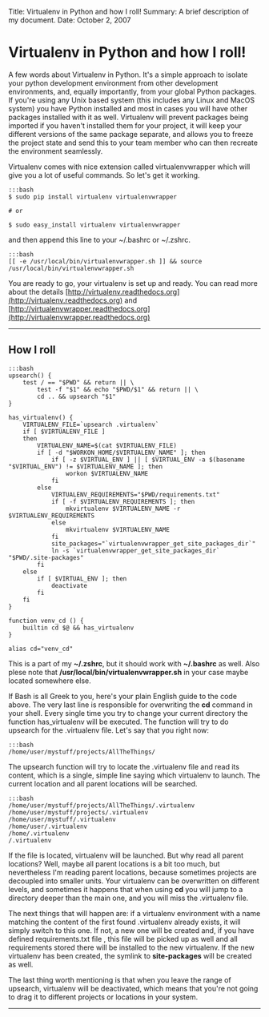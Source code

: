 Title:   Virtualenv in Python and how I roll!
Summary: A brief description of my document.
Date:    October 2, 2007

# Virtualenv in Python and how I roll! #

A few words about Virtualenv in Python. It's a simple approach to
isolate your python development environment from other development
environments, and, equally importantly, from your global Python
packages. If you're using any Unix based system (this includes any
Linux and MacOS system) you have Python installed and most in cases
you will have other packages installed with it as well. Virtualenv
will prevent packages being imported if you haven't installed them for
your project, it will keep your different versions of the same package
separate, and allows you to freeze the project state and send this to
your team member who can then recreate the environment seamlessly.


Virtualenv comes with nice extension called virtualenvwrapper which
will give you a lot of useful commands. So let's get it working.

	:::bash
	$ sudo pip install virtualenv virtualenvwrapper

	# or

	$ sudo easy_install virtualenv virtualenvwrapper


and then append this line to  your ~/.bashrc or ~/.zshrc.

	:::bash
	[[ -e /usr/local/bin/virtualenvwrapper.sh ]] && source /usr/local/bin/virtualenvwrapper.sh


You are ready to go, your virtualenv is set up and ready.  You can
read more about the details
[http://virtualenv.readthedocs.org](http://virtualenv.readthedocs.org)
and
[http://virtualenvwrapper.readthedocs.org](http://virtualenvwrapper.readthedocs.org)


* * * * *


## How I roll ##

	:::bash
    upsearch() {
        test / == "$PWD" && return || \
            test -f "$1" && echo "$PWD/$1" && return || \
            cd .. && upsearch "$1"
    }

    has_virtualenv() {
        VIRTUALENV_FILE=`upsearch .virtualenv`
        if [ $VIRTUALENV_FILE ]
        then
            VIRTUALENV_NAME=$(cat $VIRTUALENV_FILE)
            if [ -d "$WORKON_HOME/$VIRTUALENV_NAME" ]; then
                if [ -z $VIRTUAL_ENV ] || [ $VIRTUAL_ENV -a $(basename "$VIRTUAL_ENV") != $VIRTUALENV_NAME ]; then
                    workon $VIRTUALENV_NAME
                fi
            else
                VIRTUALENV_REQUIREMENTS="$PWD/requirements.txt"
                if [ -f $VIRTUALENV_REQUIREMENTS ]; then
                    mkvirtualenv $VIRTUALENV_NAME -r $VIRTUALENV_REQUIREMENTS
                else
                    mkvirtualenv $VIRTUALENV_NAME
                fi
                site_packages="`virtualenvwrapper_get_site_packages_dir`"
                ln -s `virtualenvwrapper_get_site_packages_dir` "$PWD/.site-packages"
            fi
        else
            if [ $VIRTUAL_ENV ]; then
                deactivate
            fi
        fi
    }

    function venv_cd () {
        builtin cd $@ && has_virtualenv
    }

    alias cd="venv_cd"



This is a part of my **~/.zshrc**, but it should work with
**~/.bashrc** as well. Also plese note that
**/usr/local/bin/virtualenvwrapper.sh** in your case maybe located
somewhere else.


If Bash is all Greek to you, here's your plain English guide to the
code above. The very last line is responsible for overwriting the
**cd** command in your shell.  Every single time you try to change
your current directory the function has_virtualenv will be executed.
The function will try to do upsearch for the .virtualenv file. Let's
say that you right now:

	:::bash
	/home/user/mystuff/projects/AllTheThings/


The upsearch function will try to locate the .virtualenv file and read
its content, which is a single, simple line saying which virtualenv to
launch. The current location and all parent locations will be
searched.

	:::bash
	/home/user/mystuff/projects/AllTheThings/.virtualenv
	/home/user/mystuff/projects/.virtualenv
	/home/user/mystuff/.virtualenv
	/home/user/.virtualenv
	/home/.virtualenv
	/.virtualenv


If the file is located, virtualenv will be launched. But why read all
parent locations?  Well, maybe all parent locations is a bit too much,
but nevertheless I'm reading parent locations, because sometimes
projects are decoupled into smaller units.  Your virtualenv can be
overwritten on different levels, and sometimes it happens that when
using <b>cd</b> you will jump to a directory deeper than the main one,
and you will miss the .virtualenv file.

The next things that will happen are: if a virtualenv environment with
a name matching the content of the first found .virtualenv already
exists, it will simply switch to this one.  If not, a new one will be
created and, if you have defined requirements.txt file , this file
will be picked up as well and all requirements stored there will be
installed to the new virtualenv.  If the new virtualenv has been
created, the symlink to **site-packages** will be created as well.

The last thing worth mentioning is that when you leave the range of
upsearch, virtualenv will be deactivated, which means that you're not
going to drag it to different projects or locations in your system.


* * * * *
